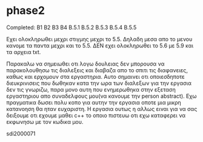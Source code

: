 # phase2
Completed:
B1
B2
B3
B4
B.5.1
B.5.2
B.5.3
B.5.4
B.5.5

Εχει ολοκληρωθει μεχρι στιγμης μεχρι το 5.5. Δηλαδη μεσα απο το μενου κανομε τα παντα μεχρι και το 5.5. ΔΕΝ εχει ολοκληρωθει το 5.6 με 5.9 και τα αρχεια txt.

Παρακαλω να σημειωθει οτι λογω δουλειας δεν μπορουσα να παρακολουθησω τις διαλεξεις και διαβαζα απο το σπιτι τις διαφανειες, καθως και ερχομουν στα εργαστηρια. Αυτο σημαινει οτι οποιεσδηποτε διευκρινισεις που δωθηκαν κατα την ωρα των διαλεξων για την εργασια δεν τις γνωριζω, παρα μονο αυτη που ενημερωθηκα στην εξεταση εργαστηριου απο συναδελφους μου(να κανουμε την person abstract). Εχω πραγματικα δωσει πολυ κοπο για αυτην την εργασια οποτε μια μικρη κατανοηση θα ηταν ευχαριστη. Η εργασια ουτως η αλλως ειναι για να σας δειξουμε οτι εχουμε μαθει c++ το οποιο πιστευω οτι εχω καταφερει να εκφωνησω με τον κωδικα μου.

sdi2000071